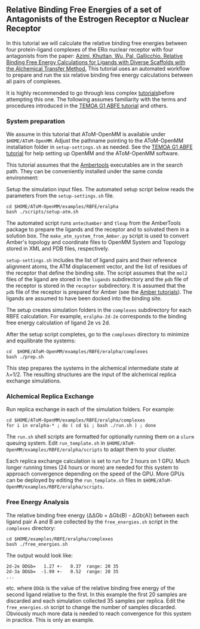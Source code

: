 Relative Binding Free Energies of a set of Antagonists of the Estrogen Receptor α Nuclear Receptor
--------------------------------------------------------------------------------------------------

In this tutorial we will calculate the relative binding free energies between four protein-ligand complexes of the ERα nuclear receptor with four antagonists from the paper: [Azimi, Khuttan, Wu, Pal, Gallicchio. Relative Binding Free Energy Calculations for Ligands with Diverse Scaffolds with the Alchemical Transfer Method.](https://pubs.acs.org/doi/10.1021/acs.jcim.1c01129) This tutorial uses an automated workflow to prepare and run the six relative binding free energy calculations between all pairs of complexes.

It is highly recommended to go through less complex [tutorials](https://github.com/Gallicchio-Lab/AToM-OpenMM/tree/master/examples)before attempting this one. The following assumes familiarity with the terms and procedures introduced in the [TEMOA G1 ABFE tutorial](https://github.com/Gallicchio-Lab/AToM-OpenMM/tree/master/examples/ABFE/temoa-g1) and others.

### System preparation

We assume in this tutorial that AToM-OpenMM is available under `$HOME/AToM-OpenMM`. Adjust the pathname pointing to the AToM-OpenMM installation folder in `setup-settings.sh` as needed. See the [TEMOA G1 ABFE tutorial](https://github.com/Gallicchio-Lab/AToM-OpenMM/tree/master/examples/ABFE/temoa-g1) for help setting up OpenMM and the AToM-OpenMM software.

This tutorial assumes that the [Ambertools](http://ambermd.org) executables are in the search path. They can be conveniently installed under the same conda environment:

Setup the simulation input files. The automated setup script below reads the parameters from the `setup-settings.sh` file.
```
cd $HOME/AToM-OpenMM/examples/RBFE/eralpha
bash ./scripts/setup-atm.sh
```
The automated script runs `antechamber` and `tleap` from the AmberTools package to prepare the ligands and the receptor and to solvated them in a solution box. The `make_atm_system_from_Amber.py` script is used to convert Amber's topology and coordinate files to OpenMM System and Topology stored in XML and PDB files, respectively. 

`setup-settings.sh` includes the list of ligand pairs and their reference alignment atoms, the ATM displacement vector, and the list of residues of the receptor that define the binding site. The script assumes that the `mol2` files of the ligand are stored in the `ligands` subdirectory and the `pdb` file of the receptor is stored in the `receptor` subdirectory. It is assumed that the `pdb` file of the receptor is prepared for Amber (see the [Amber tutorials](https://ambermd.org/tutorials/)). The ligands are assumed to have been docked into the binding site.

The setup creates simulation folders in the `complexes` subdirectory for each RBFE calculation. For example, `eralpha-2d-2e` corresponds to the binding free energy calculation of ligand 2e vs 2d.

After the setup script completes, go to the `complexes` directory to minimize and equilibrate the systems:
```
cd  $HOME/AToM-OpenMM/examples/RBFE/eralpha/complexes
bash ./prep.sh
```
This step prepares the systems in the alchemical intermediate state at λ=1/2. The resulting structures are the input of the alchemical replica exchange simulations.

### Alchemical Replica Exchange

Run replica exchange in each of the simulation folders. For example:
```
cd $HOME/AToM-OpenMM/examples/RBFE/eralpha/complexes
for i in eralpha-* ; do ( cd $i ; bash ./run.sh ) ; done
```
The `run.sh` shell scripts are formatted for optionally running them on a `slurm` queuing system. Edit `run_template.sh` in `$HOME/AToM-OpenMM/examples/RBFE/eralpha/scripts` to adapt them to your cluster.

Each replica exchange calculation is set to run for 2 hours on 1 GPU. Much longer running times (24 hours or more) are needed for this system to approach convergence depending on the speed of the GPU. More GPUs can be deployed by editing the `run_template.sh` files in `$HOME/AToM-OpenMM/examples/RBFE/eralpha/scripts`.

### Free Energy Analysis

The relative binding free energy (ΔΔGb = ΔGb(B) - ΔGb(A)) between each ligand pair A and B are collected by the `free_energies.sh` script in the `complexes` directory:
```
cd $HOME/examples/RBFE/eralpha/complexes
bash ./free_energies.sh
```

The output would look like:
```
2d-2e DDGb=   1.27 +-   0.37  range: 20 35
2d-3a DDGb=  -1.99 +-   0.52  range: 20 35
...
```
etc. where `DDGb` is the value of the relative binding free energy of the second ligand relative to the first. In this example the first 20 samples are discarded and each simulation collected 35 samples per replica. Edit the `free_energies.sh` script to change the number of samples discarded. Obviously much more data is needed to reach convergence for this system in practice. This is only an example.
